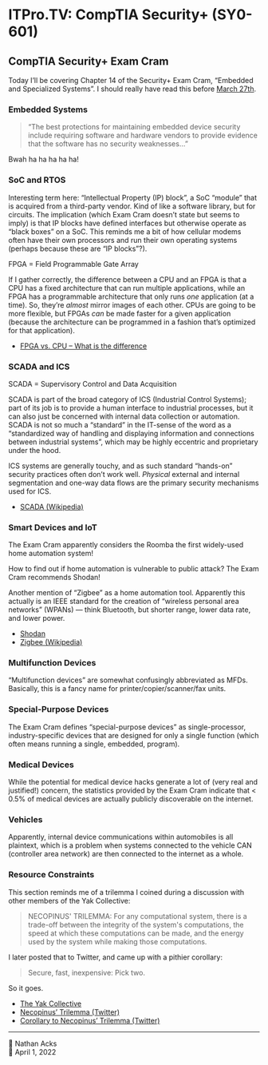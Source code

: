 # ITPro.TV: CompTIA Security+ (SY0-601)

## CompTIA Security+ Exam Cram

Today I’ll be covering Chapter 14 of the Security+ Exam Cram, “Embedded and Specialized Systems”. I should really have read this before [March 27th](2022-03-27-itprotv-comptia-security-plus.md).

### Embedded Systems

> “The best protections for maintaining embedded device security include requiring software and hardware vendors to provide evidence that the software has no security weaknesses…”

Bwah ha ha ha ha ha!

### SoC and RTOS

Interesting term here: “Intellectual Property (IP) block”, a SoC “module” that is acquired from a third-party vendor. Kind of like a software library, but for circuits. The implication (which Exam Cram doesn’t state but seems to imply) is that IP blocks have defined interfaces but otherwise operate as “black boxes” on a SoC. This reminds me a bit of how cellular modems often have their own processors and run their own operating systems (perhaps because these are “IP blocks”?).

FPGA = Field Programmable Gate Array

If I gather correctly, the difference between a CPU and an FPGA is that a CPU has a fixed architecture that can run multiple applications, while an FPGA has a programmable architecture that only runs *one* application (at a time). So, they’re *almost* mirror images of each other. CPUs are going to be more flexible, but FPGAs *can* be made faster for a given application (because the architecture can be programmed in a fashion that’s optimized for that application).

* [FPGA vs. CPU – What is the difference](https://hardwarebee.com/fpga-vs-cpu-difference/)

### SCADA and ICS

SCADA = Supervisory Control and Data Acquisition

SCADA is part of the broad category of ICS (Industrial Control Systems); part of its job is to provide a human interface to industrial processes, but it can also just be concerned with internal data collection or automation. SCADA is not so much a “standard” in the IT-sense of the word as a “standardized way of handling and displaying information and connections between industrial systems”, which may be highly eccentric and proprietary under the hood.

ICS systems are generally touchy, and as such standard “hands-on” security practices often don’t work well. *Physical* external and internal segmentation and one-way data flows are the primary security mechanisms used for ICS.

* [SCADA (Wikipedia)](https://en.wikipedia.org/wiki/SCADA)

### Smart Devices and IoT

The Exam Cram apparently considers the Roomba the first widely-used home automation system!

How to find out if home automation is vulnerable to public attack? The Exam Cram recommends Shodan!

Another mention of “Zigbee” as a home automation tool. Apparently this actually is an IEEE standard for the creation of “wireless personal area networks” (WPANs) — think Bluetooth, but shorter range, lower data rate, and lower power.

* [Shodan](https://www.shodan.io/)
* [Zigbee (Wikipedia)](https://en.wikipedia.org/wiki/Zigbee)

### Multifunction Devices

“Multifunction devices” are somewhat confusingly abbreviated as MFDs. Basically, this is a fancy name for printer/copier/scanner/fax units.

### Special-Purpose Devices

The Exam Cram defines “special-purpose devices” as single-processor, industry-specific devices that are designed for only a single function (which often means running a single, embedded, program).

### Medical Devices

While the potential for medical device hacks generate a lot of (very real and justified!) concern, the statistics provided by the Exam Cram indicate that < 0.5% of medical devices are actually publicly discoverable on the internet.

### Vehicles

Apparently, internal device communications within automobiles is all plaintext, which is a problem when systems connected to the vehicle CAN (controller area network) are then connected to the internet as a whole.

### Resource Constraints

This section reminds me of a trilemma I coined during a discussion with other members of the Yak Collective:

> NECOPINUS' TRILEMMA: For any computational system, there is a trade-off between the integrity of the system's computations, the speed at which these computations can be made, and the energy used by the system while making those computations.

I later posted that to Twitter, and came up with a pithier corollary:

> Secure, fast, inexpensive: Pick two.

So it goes.

* [The Yak Collective](https://yakcollective.org)
* [Necopinus’ Trilemma (Twitter)](https://twitter.com/necopinus/status/1488201961144913923)
* [Corollary to Necopinus’ Trilemma (Twitter)](https://twitter.com/necopinus/status/1488201962394767360)

- - - -

<span aria-hidden="true">👤</span> Nathan Acks  
<span aria-hidden="true">📅</span> April 1, 2022
